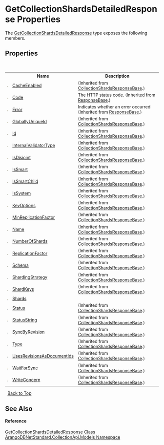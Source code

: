 # GetCollectionShardsDetailedResponse Properties
 

The <a href="64278451-0c2e-d8e0-f4f8-b4b1fc765128">GetCollectionShardsDetailedResponse</a> type exposes the following members.


## Properties
&nbsp;<table><tr><th></th><th>Name</th><th>Description</th></tr><tr><td>![Public property](media/pubproperty.gif "Public property")</td><td><a href="6c83ebaf-6566-f36d-0eb8-c251fc975024">CacheEnabled</a></td><td> (Inherited from <a href="b2c3dda6-0651-61aa-9cae-3c9272646073">CollectionShardsResponseBase</a>.)</td></tr><tr><td>![Public property](media/pubproperty.gif "Public property")</td><td><a href="922e2e71-5e53-f5a3-4d6d-f64e5804b1fa">Code</a></td><td>
The HTTP status code.
 (Inherited from <a href="b8c7a1fd-0093-5432-e55a-419a225feba5">ResponseBase</a>.)</td></tr><tr><td>![Public property](media/pubproperty.gif "Public property")</td><td><a href="a58d0f10-b6ad-19d7-c2d6-89ce71063824">Error</a></td><td>
Indicates whether an error occurred
 (Inherited from <a href="b8c7a1fd-0093-5432-e55a-419a225feba5">ResponseBase</a>.)</td></tr><tr><td>![Public property](media/pubproperty.gif "Public property")</td><td><a href="070e78bf-50f8-1ded-b858-634c866781c0">GloballyUniqueId</a></td><td> (Inherited from <a href="b2c3dda6-0651-61aa-9cae-3c9272646073">CollectionShardsResponseBase</a>.)</td></tr><tr><td>![Public property](media/pubproperty.gif "Public property")</td><td><a href="d77aec6f-a6d5-be1c-2917-d92cdfc05ad6">Id</a></td><td> (Inherited from <a href="b2c3dda6-0651-61aa-9cae-3c9272646073">CollectionShardsResponseBase</a>.)</td></tr><tr><td>![Public property](media/pubproperty.gif "Public property")</td><td><a href="59fce0c0-7a5a-705e-d0e4-ba318e83cc75">InternalValidatorType</a></td><td> (Inherited from <a href="b2c3dda6-0651-61aa-9cae-3c9272646073">CollectionShardsResponseBase</a>.)</td></tr><tr><td>![Public property](media/pubproperty.gif "Public property")</td><td><a href="f6eaabf2-8c63-fa4e-c1e2-015536b15c06">IsDisjoint</a></td><td> (Inherited from <a href="b2c3dda6-0651-61aa-9cae-3c9272646073">CollectionShardsResponseBase</a>.)</td></tr><tr><td>![Public property](media/pubproperty.gif "Public property")</td><td><a href="375dfa31-40c5-ebc2-fdb0-3fe932fff84f">IsSmart</a></td><td> (Inherited from <a href="b2c3dda6-0651-61aa-9cae-3c9272646073">CollectionShardsResponseBase</a>.)</td></tr><tr><td>![Public property](media/pubproperty.gif "Public property")</td><td><a href="dfb5c247-f85a-0198-c760-346e1530d1e2">IsSmartChild</a></td><td> (Inherited from <a href="b2c3dda6-0651-61aa-9cae-3c9272646073">CollectionShardsResponseBase</a>.)</td></tr><tr><td>![Public property](media/pubproperty.gif "Public property")</td><td><a href="9219f873-b63b-27cf-b4e2-0f8be5586464">IsSystem</a></td><td> (Inherited from <a href="b2c3dda6-0651-61aa-9cae-3c9272646073">CollectionShardsResponseBase</a>.)</td></tr><tr><td>![Public property](media/pubproperty.gif "Public property")</td><td><a href="f2d4b061-a9db-5e24-0210-7db681006758">KeyOptions</a></td><td> (Inherited from <a href="b2c3dda6-0651-61aa-9cae-3c9272646073">CollectionShardsResponseBase</a>.)</td></tr><tr><td>![Public property](media/pubproperty.gif "Public property")</td><td><a href="22b12aa4-fda4-974c-f222-30d65058fdcb">MinReplicationFactor</a></td><td> (Inherited from <a href="b2c3dda6-0651-61aa-9cae-3c9272646073">CollectionShardsResponseBase</a>.)</td></tr><tr><td>![Public property](media/pubproperty.gif "Public property")</td><td><a href="114308ca-0490-1025-fe07-d7c1a3f530a1">Name</a></td><td> (Inherited from <a href="b2c3dda6-0651-61aa-9cae-3c9272646073">CollectionShardsResponseBase</a>.)</td></tr><tr><td>![Public property](media/pubproperty.gif "Public property")</td><td><a href="94e84bf0-26c8-e3be-a527-da1c970a65f3">NumberOfShards</a></td><td> (Inherited from <a href="b2c3dda6-0651-61aa-9cae-3c9272646073">CollectionShardsResponseBase</a>.)</td></tr><tr><td>![Public property](media/pubproperty.gif "Public property")</td><td><a href="8dea4c37-1dbb-1767-3206-41543396345b">ReplicationFactor</a></td><td> (Inherited from <a href="b2c3dda6-0651-61aa-9cae-3c9272646073">CollectionShardsResponseBase</a>.)</td></tr><tr><td>![Public property](media/pubproperty.gif "Public property")</td><td><a href="30f84d59-5189-7b2d-84ce-42546f72a855">Schema</a></td><td> (Inherited from <a href="b2c3dda6-0651-61aa-9cae-3c9272646073">CollectionShardsResponseBase</a>.)</td></tr><tr><td>![Public property](media/pubproperty.gif "Public property")</td><td><a href="5cb3b3a7-402f-2618-731f-a16d9c774251">ShardingStrategy</a></td><td> (Inherited from <a href="b2c3dda6-0651-61aa-9cae-3c9272646073">CollectionShardsResponseBase</a>.)</td></tr><tr><td>![Public property](media/pubproperty.gif "Public property")</td><td><a href="3d8d39cc-2945-5905-4a6f-620f3bda8e0c">ShardKeys</a></td><td> (Inherited from <a href="b2c3dda6-0651-61aa-9cae-3c9272646073">CollectionShardsResponseBase</a>.)</td></tr><tr><td>![Public property](media/pubproperty.gif "Public property")</td><td><a href="458dde42-b648-39c9-6628-1ed620960a39">Shards</a></td><td /></tr><tr><td>![Public property](media/pubproperty.gif "Public property")</td><td><a href="8c4a7ba3-05bc-a07e-01d0-76570c8ecdf6">Status</a></td><td> (Inherited from <a href="b2c3dda6-0651-61aa-9cae-3c9272646073">CollectionShardsResponseBase</a>.)</td></tr><tr><td>![Public property](media/pubproperty.gif "Public property")</td><td><a href="1c1a7fa0-a2a0-2dc6-675c-4b76f76e4ab4">StatusString</a></td><td> (Inherited from <a href="b2c3dda6-0651-61aa-9cae-3c9272646073">CollectionShardsResponseBase</a>.)</td></tr><tr><td>![Public property](media/pubproperty.gif "Public property")</td><td><a href="ce43d473-8e98-1ec4-bc1e-24ee597297cd">SyncByRevision</a></td><td> (Inherited from <a href="b2c3dda6-0651-61aa-9cae-3c9272646073">CollectionShardsResponseBase</a>.)</td></tr><tr><td>![Public property](media/pubproperty.gif "Public property")</td><td><a href="93ec5754-ffc1-2592-3c9b-352c23f778b1">Type</a></td><td> (Inherited from <a href="b2c3dda6-0651-61aa-9cae-3c9272646073">CollectionShardsResponseBase</a>.)</td></tr><tr><td>![Public property](media/pubproperty.gif "Public property")</td><td><a href="7c546898-db55-8b4b-902c-6c40381e44e3">UsesRevisionsAsDocumentIds</a></td><td> (Inherited from <a href="b2c3dda6-0651-61aa-9cae-3c9272646073">CollectionShardsResponseBase</a>.)</td></tr><tr><td>![Public property](media/pubproperty.gif "Public property")</td><td><a href="43cec5f9-f885-3970-1b31-b14e0f65204b">WaitForSync</a></td><td> (Inherited from <a href="b2c3dda6-0651-61aa-9cae-3c9272646073">CollectionShardsResponseBase</a>.)</td></tr><tr><td>![Public property](media/pubproperty.gif "Public property")</td><td><a href="f346305f-a52b-7dd1-17ff-0b7f822603fb">WriteConcern</a></td><td> (Inherited from <a href="b2c3dda6-0651-61aa-9cae-3c9272646073">CollectionShardsResponseBase</a>.)</td></tr></table>&nbsp;
<a href="#getcollectionshardsdetailedresponse-properties">Back to Top</a>

## See Also


#### Reference
<a href="64278451-0c2e-d8e0-f4f8-b4b1fc765128">GetCollectionShardsDetailedResponse Class</a><br /><a href="eddef630-2e74-9b99-ee5b-91305adea48b">ArangoDBNetStandard.CollectionApi.Models Namespace</a><br />